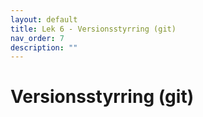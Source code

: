 ```yaml
---
layout: default
title: Lek 6 - Versionsstyrring (git)
nav_order: 7
description: ""
---
```

# Versionsstyrring (git)


